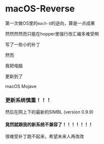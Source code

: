 # macOS-Reverse

第一次做OS里的`mach-O`的逆向，算是一点成果

然然然然而只能在hopper里强行改汇编多难受啊

写了一些小的补丁

然而

我把电脑

更新到了

macOS Mojave

### 更新系统慎重！！！

然后在网上下的最新的SIMBL (version 0.9.9) 

#### 竟然就跟我的新系统不兼容了！！！！！！！

很难受补丁跑不起来，希望未来人再改改